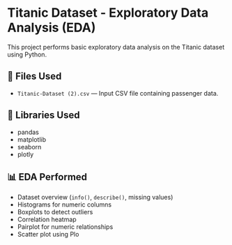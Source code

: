 # Titanic Dataset - Exploratory Data Analysis (EDA)

This project performs basic exploratory data analysis on the Titanic dataset using Python.

## 📁 Files Used
- `Titanic-Dataset (2).csv` — Input CSV file containing passenger data.

## 🔧 Libraries Used
- pandas
- matplotlib
- seaborn
- plotly

## 📊 EDA Performed
- Dataset overview (`info()`, `describe()`, missing values)
- Histograms for numeric columns
- Boxplots to detect outliers
- Correlation heatmap
- Pairplot for numeric relationships
- Scatter plot using Plo










